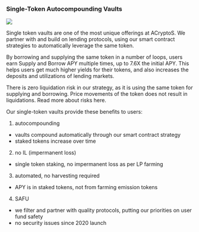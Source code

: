 ### Single-Token Autocompounding Vaults

![](https://raw.githubusercontent.com/acryptos/docs.acryptos.com/master/images/Guide%20-%20Single-Token%20Looping.jpg)

Single token vaults are one of the most unique offerings at ACryptoS. We partner with and build on lending protocols, using our smart contract strategies to automatically leverage the same token.

By borrowing and supplying the same token in a number of loops, users earn Supply and Borrow APY multiple times, up to 7.6X the initial APY. This helps users get much higher yields for their tokens, and also increases the deposits and utilizations of lending markets.

There is zero liquidation risk in our strategy, as it is using the same token for supplying and borrowing. Price movements of the token does not result in liquidations.
Read more about risks here.

Our single-token vaults provide these benefits to users:

1. autocompounding
- vaults compound automatically through our smart contract strategy
- staked tokens increase over time

2. no IL (impermanent loss)
- single token staking, no impermanent loss as per LP farming

3. automated, no harvesting required
- APY is in staked tokens, not from farming emission tokens

4. SAFU
- we filter and partner with quality protocols, putting our priorities on user fund safety
- no security issues since 2020 launch
